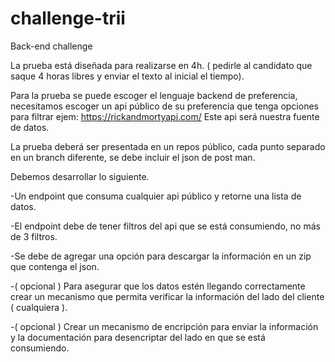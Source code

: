 # challenge-trii
Back-end challenge


La prueba está diseñada para realizarse en 4h. ( pedirle al candidato que saque 4 horas libres y enviar el texto al inicial el tiempo).
 
Para la prueba se puede escoger el lenguaje backend de preferencia, necesitamos escoger un api público de su preferencia que tenga opciones para filtrar 
ejem:  https://rickandmortyapi.com/
Este api será nuestra fuente de datos. 

La prueba deberá ser presentada en un repos público, cada punto separado en un branch diferente, se debe incluir el json de post man.
 
Debemos desarrollar lo siguiente.

-Un endpoint que consuma cualquier api público y retorne una lista de datos.

-El endpoint debe de tener filtros del api que se está consumiendo, no más de 3 filtros. 

-Se debe de agregar una opción para descargar la información en un zip que contenga el json.

-( opcional ) Para asegurar que los datos estén llegando correctamente crear un mecanismo que permita verificar la información del lado del cliente ( cualquiera ). 

-( opcional ) Crear un mecanismo de encripción para enviar la información y la documentación para desencriptar del lado en que se está consumiendo.